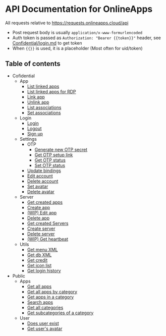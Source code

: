 # API Documentation for OnlineApps

All requests relative to https://requests.onlineapps.cloud/api

- Post request body is usually `application/x-www-formurlencoded`
- Auth token is passed as `Authorization: "Bearer {{token}}"` header, see [Confidential/login.md](Confidential/Login/login.md) to get token
- When `{{}}` is used, it is a placeholder (Most often for uid/token)

## Table of contents
- Cofidential
  - App
    - [List linked apps](Confidential/App/list_linked_apps.md)
    - [List linked apps for RDP](Confidential/App/rdp_apps.md)
    - [Link app](Confidential/App/link_app.md)
    - [Unlink app](Confidential/App/unlink_app.md)
    - [List associations](Confidential/App/list_associations.md)
    - [Set associations](Confidential/App/set_associations.md) 
  - Login
    - [Login](Confidential/Login/login.md)
    - [Logout](Confidential/Login/logout.md)
    - [Sign up](Confidential/Login/signup.md)
  - Settings
    - OTP
      - [Generate new OTP secret](Confidential/Settings/OTP/generate_new_otp.md)
      - [Get OTP setup link](Confidential/Settings/OTP/get_otp_link.md)
      - [Get OTP status](Confidential/Settings/OTP/get_otp_status.md)
      - [Set OTP status](Confidential/Settings/OTP/set_otp_status.md)
    - [Update bindings](Confidential/Settings/update_bindings.md)
    - [Edit account](Confidential/Settings/update_account.md)
    - [Delete account](Confidential/Settings/delete_account.md)
    - [Set avatar](Confidential/Settings/set_avatar.md)
    - [Delete avatar](Confidential/Settings/delete_avatar.md)
  - Server
    - [Get created apps](Confidential/Server/get_created_apps.md)
    - [Create app](Confidential/Server/create_app.md)
    - [(WIP) Edit app]()
    - [Delete app](Confidential/Server/delete_app.md)
    - [Get created Servers](Confidential/Server/get_created_servers.md)
    - [Create server](Confidential/Server/create_server.md)
    - [Delete server](Confidential/Server/delete_server.md)
    - [(WIP) Get heartbeat]()
  - Utils
    - [Get menu XML](Confidential/Utils/xml_menu.md)
    - [Get db XML](Confidential/Utils/xml_db.md)
    - [Get credit](Confidential/Utils/get_credit.md)
    - [Get icon list](Confidential/Utils/icon_list.md)
    - [Get login history](Confidential/Utils/login_history.md)
- Public
  - Apps
    - [Get all apps](Public/Apps/list_all_apps.md)
    - [Get all apps by category](Public/Apps/list_apps_in_all_categories.md)
    - [Get apps in a category](Public/Apps/list_apps_in_category.md)
    - [Search apps](Public/Apps/search.md)
    - [Get all categories](Public/Apps/list_categories.md)
    - [Get subcategories of a category](Public/Apps/list_subcategories.md)
  - User
    - [Does user exist](Public/User/existing_user.md)
    - [Get user's avatar](Public/User/get_avatar.md)